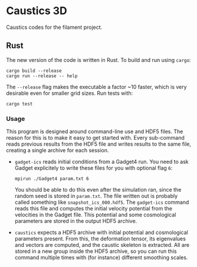 # Caustics 3D

Caustics codes for the filament project.

## Rust
The new version of the code is written in Rust. To build and run using `cargo`:

    cargo build --release
    cargo run --release -- help

The `--release` flag makes the executable a factor ~10 faster, which is very desirable even for smaller grid sizes.
Run tests with:

    cargo test

### Usage
This program is designed around command-line use and HDF5 files. The reason for this is to make it easy to get started with.
Every sub-command reads previous results from the HDF5 file and writes results to the same file, creating a single archive for each session.

- `gadget-ics` reads initial conditions from a Gadget4 run. You need to ask Gadget explicitely to write these files for you with optional flag `6`:

      mpirun ./Gadget4 param.txt 6
  
  You should be able to do this even after the simulation ran, since the random seed is stored in `param.txt`.
  The file written out is probably called something like `snapshot_ics_000.hdf5`.
  The `gadget-ics` command reads this file and computes the initial velocity potential from the velocities in the
  Gadget file. This potential and some cosmological parameters are stored in the output HDF5 archive.

- `caustics` expects a HDF5 archive with initial potential and cosmological parameters present. From this, the
  deformation tensor, its eigenvalues and vectors are computed, and the caustic skeleton is extracted. All are stored
  in a new group inside the HDF5 archive, so you can run this command multiple times with (for instance) different smoothing
  scales.

